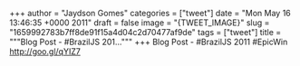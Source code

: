 
+++
author = "Jaydson Gomes"
categories = ["tweet"]
date = "Mon May 16 13:46:35 +0000 2011"
draft = false
image = "{TWEET_IMAGE}"
slug = "1659992783b7ff8de91f15a4d04c2d70477af9de"
tags = ["tweet"]
title = """Blog Post - #BrazilJS 201..."""
+++
Blog Post - #BrazilJS 2011 #EpicWin http://goo.gl/qYIZ7
